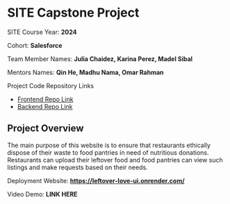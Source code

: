 # SITE Capstone Project

SITE Course Year: **2024**

Cohort: **Salesforce**

Team Member Names: **Julia Chaidez, Karina Perez, Madel Sibal**

Mentors Names: **Qin He, Madhu Nama, Omar Rahman**

Project Code Repository Links

* [Frontend Repo Link](https://github.com/FTL-2024-Pod-C/leftover-love-ui)
* [Backend Repo Link](https://github.com/FTL-2024-Pod-C/leftover-love-api)

## Project Overview

The main purpose of this website is to ensure that restaurants ethically dispose of their waste to food pantries in need of nutritious donations. Restaurants can upload their leftover food and food pantries can view such listings and make requests based on their needs. 


Deployment Website: **https://leftover-love-ui.onrender.com/**

Video Demo: **LINK HERE**
